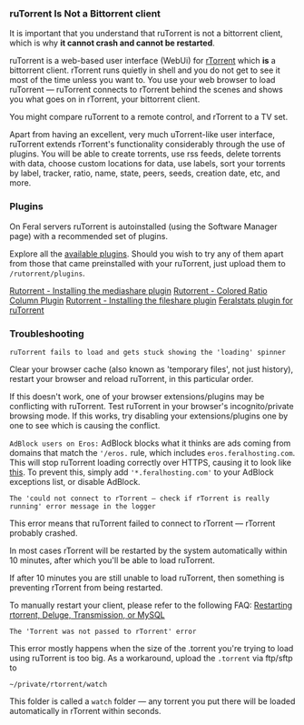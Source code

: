 
### ruTorrent Is Not a Bittorrent client

It is important that you understand that ruTorrent is not a bittorrent client, which is why **it cannot crash and cannot be restarted**.

ruTorrent is a web-based user interface (WebUi) for [rTorrent](http://www.feralhosting.com/heron/faq/view?question=2) which **is** a bittorrent client. rTorrent runs quietly in shell and you do not get to see it most of the time unless you want to. You use your web browser to load ruTorrent — ruTorrent connects to rTorrent behind the scenes and shows you what goes on in rTorrent, your bittorrent client.

You might compare ruTorrent to a remote control, and rTorrent to a TV set.

Apart from having an excellent, very much uTorrent-like user interface, ruTorrent extends rTorrent's functionality considerably through the use of plugins. You will be able to create torrents, use rss feeds, delete torrents with data, choose custom locations for data, use labels, sort your torrents by label, tracker, ratio, name, state, peers, seeds, creation date, etc, and more.

### Plugins

On Feral servers ruTorrent is autoinstalled (using the Software Manager page) with a recommended set of plugins.

Explore all the [available plugins](http://code.google.com/p/rutorrent/wiki/Plugins). Should you wish to try any of them apart from those that came preinstalled with your ruTorrent, just upload them to `/rutorrent/plugins`.

[Rutorrent - Installing the mediashare plugin](https://www.feralhosting.com/faq/view?question=209)
[Rutorrent - Colored Ratio Column Plugin](https://www.feralhosting.com/faq/view?question=184)
[Rutorrent - Installing the fileshare plugin](https://www.feralhosting.com/faq/view?question=210)
[Feralstats plugin for ruTorrent](https://www.feralhosting.com/faq/view?question=126)

### Troubleshooting

~~~
ruTorrent fails to load and gets stuck showing the 'loading' spinner
~~~

Clear your browser cache (also known as 'temporary files', not just history), restart your browser and reload ruTorrent, in this particular order.

If this doesn't work, one of your browser extensions/plugins may be conflicting with ruTorrent. Test ruTorrent in your browser's incognito/private browsing mode. If this works, try disabling your extensions/plugins one by one to see which is causing the conflict.

`AdBlock users on Eros:` AdBlock blocks what it thinks are ads coming from domains that match the `'/eros.` rule, which includes `eros.feralhosting.com`. This will stop ruTorrent loading correctly over HTTPS, causing it to look like [this](http://i.imgur.com/PLvPCy3.png). To prevent this, simply add `'*.feralhosting.com'` to your AdBlock exceptions list, or disable AdBlock.

~~~
The 'could not connect to rTorrent — check if rTorrent is really running' error message in the logger
~~~

This error means that ruTorrent failed to connect to rTorrent — rTorrent probably crashed.

In most cases rTorrent will be restarted by the system automatically within 10 minutes, after which you'll be able to load ruTorrent.

If after 10 minutes you are still unable to load ruTorrent, then something is preventing rTorrent from being restarted.

To manually restart your client, please refer to the following FAQ: [Restarting rtorrent, Deluge, Transmission, or MySQL](/faq/view?question=158)

~~~
The 'Torrent was not passed to rTorrent' error
~~~

This error mostly happens when the size of the .torrent you're trying to load using ruTorrent is too big. As a workaround, upload the `.torrent` via ftp/sftp to

~~~
~/private/rtorrent/watch
~~~

This folder is called a `watch` folder — any torrent you put there will be loaded automatically in rTorrent within seconds.



